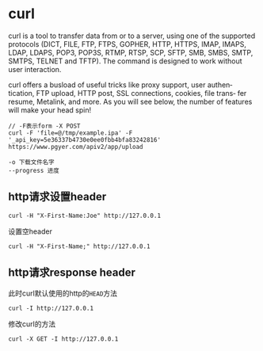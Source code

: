 # curl

curl  is  a tool to transfer data from or to a server, using one of the
supported protocols (DICT, FILE, FTP, FTPS, GOPHER, HTTP, HTTPS,  IMAP,
IMAPS,  LDAP,  LDAPS,  POP3,  POP3S,  RTMP, RTSP, SCP, SFTP, SMB, SMBS,
SMTP, SMTPS, TELNET and TFTP). The command is designed to work  without
user interaction.

curl offers a busload of useful tricks like proxy support, user authen‐
tication, FTP upload, HTTP post, SSL connections, cookies, file  trans‐
fer  resume,  Metalink,  and more. As you will see below, the number of
features will make your head spin!
```
// -F表示form -X POST
curl -F 'file=@/tmp/example.ipa' -F '_api_key=5e36337b4730e0ee0fbb4bfa83242816' https://www.pgyer.com/apiv2/app/upload

-o 下载文件名字
--progress 进度
```

## http请求设置header
```
curl -H "X-First-Name:Joe" http://127.0.0.1
```

设置空header
```
curl -H "X-First-Name;" http://127.0.0.1
```

## http请求response header
此时curl默认使用的http的`HEAD`方法
```
curl -I http://127.0.0.1
```
修改curl的方法
```
curl -X GET -I http://127.0.0.1
```


